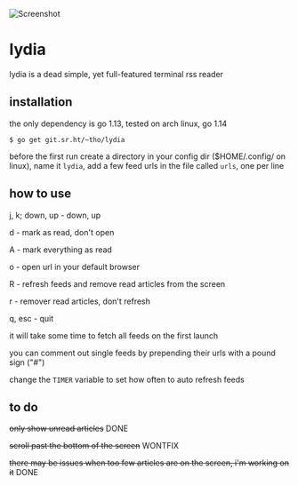 ![Screenshot](https://i.imgur.com/iTe1Rpw.png)

# lydia

lydia is a dead simple, yet full-featured terminal rss reader

## installation

the only dependency is go 1.13, tested on arch linux, go 1.14

    $ go get git.sr.ht/~tho/lydia

before the first run create a directory in your config dir ($HOME/.config/ on
linux), name it `lydia`, add a few feed urls in the file called `urls`,
one per line

## how to use
j, k; down, up - down, up

d - mark as read, don't open

A - mark everything as read

o - open url in your default browser

R - refresh feeds and remove read articles from the screen

r - remover read articles, don't refresh

q, esc - quit



it will take some time to fetch all feeds on the first launch

you can comment out single feeds by prepending their urls with a pound sign ("#")

change the `TIMER` variable to set how often to auto refresh feeds

## to do

~~only show unread articles~~ DONE

~~scroll past the bottom of the screen~~ WONTFIX

~~there may be issues when too few articles are on the screen, i'm working on it~~ DONE
